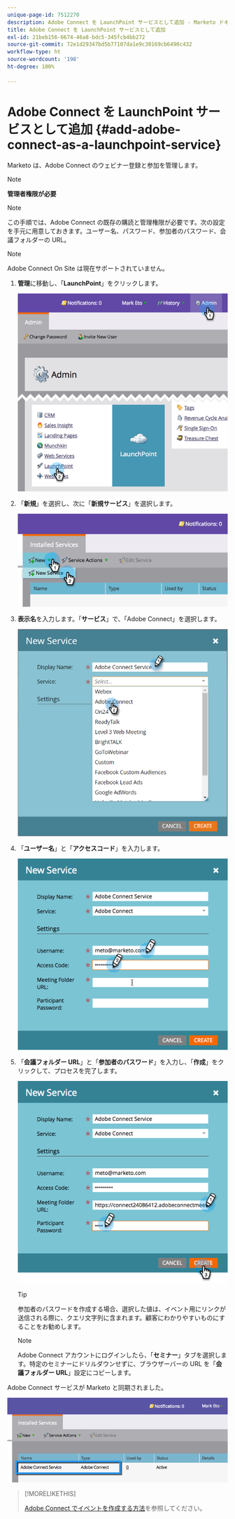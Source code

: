 ```yaml
---
unique-page-id: 7512270
description: Adobe Connect を LaunchPoint サービスとして追加 - Marketo ドキュメント - 製品ドキュメント
title: Adobe Connect を LaunchPoint サービスとして追加
exl-id: 21beb156-6674-46a8-bdc5-345fcb4bb272
source-git-commit: 72e1d29347bd5b77107da1e9c30169cb6490c432
workflow-type: ht
source-wordcount: '198'
ht-degree: 100%

---
```


# Adobe Connect を LaunchPoint サービスとして追加 {#add-adobe-connect-as-a-launchpoint-service}

Marketo は、Adobe Connect のウェビナー登録と参加を管理します。

>[!NOTE]
>
>**管理者権限が必要**

>[!NOTE]
>
>この手順では、Adobe Connect の既存の購読と管理権限が必要です。次の設定を手元に用意しておきます。ユーザー名、パスワード、参加者のパスワード、会議フォルダーの URL。

>[!NOTE]
>
>Adobe Connect On Site は現在サポートされていません。

1. **管理**&#x200B;に移動し、「**LaunchPoint**」をクリックします。

   ![](assets/image2015-4-22-11-3a33-3a51.png)

1. 「**新規**」を選択し、次に「**新規サービス**」を選択します。

   ![](assets/image2015-4-22-11-3a40-3a19.png)

1. **表示名**&#x200B;を入力します。「**サービス**」で、「Adobe Connect」を選択します。

   ![](assets/new-service-adobe-connect.png)

1. 「**ユーザー名**」と「**アクセスコード**」を入力します。

   ![](assets/image2015-4-22-11-3a50-3a6.png)

1. 「**会議フォルダー URL**」と「**参加者のパスワード**」を入力し、「**作成**」をクリックして、プロセスを完了します。

   ![](assets/image2015-4-22-11-3a55-3a36.png)

   >[!TIP]
   >
   >参加者のパスワードを作成する場合、選択した値は、イベント用にリンクが送信される際に、クエリ文字列に含まれます。顧客にわかりやすいものにすることをお勧めします。

   >[!NOTE]
   >
   >Adobe Connect アカウントにログインしたら、「**セミナー**」タブを選択します。特定のセミナーにドリルダウンせずに、ブラウザーバーの URL を「**会議フォルダー URL**」設定にコピーします。

Adobe Connect サービスが Marketo と同期されました。

![](assets/adobe-connect-service.png)

>[!MORELIKETHIS]
>
>[Adobe Connect でイベントを作成する方法](/help/marketo/product-docs/demand-generation/events/create-an-event/create-an-event-with-adobe-connect.md)を参照してください。
